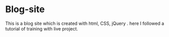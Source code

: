 # Blog-site
This is a blog site which is created with html, CSS, jQuery . here I followed a tutorial of training with live project.
